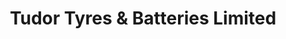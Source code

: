 ---
title: "Tudor Tyres & Batteries Limited"
url: /mombasa/tudor-tyres-and-batteries-limited/
shop: car parts
---